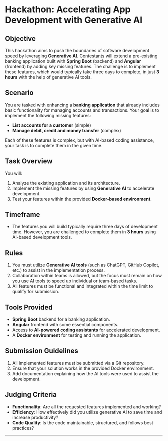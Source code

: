 # Hackathon: Accelerating App Development with Generative AI

## Objective
This hackathon aims to push the boundaries of software development speed by leveraging **Generative AI**. Contestants will extend a pre-existing banking application built with **Spring Boot** (backend) and **Angular** (frontend) by adding key missing features. The challenge is to implement these features, which would typically take three days to complete, in just **3 hours** with the help of generative AI tools.

## Scenario
You are tasked with enhancing a **banking application** that already includes basic functionality for managing accounts and transactions. Your goal is to implement the following missing features:

- **List accounts for a customer** (simple)
- **Manage debit, credit and money transfer** (complex)

Each of these features is complex, but with AI-based coding assistance, your task is to complete them in the given time.

## Task Overview
You will:
1. Analyze the existing application and its architecture.
2. Implement the missing features by using **Generative AI** to accelerate development.
3. Test your features within the provided **Docker-based environment**.

## Timeframe
- The features you will build typically require three days of development time. However, you are challenged to complete them in **3 hours** using AI-based development tools.

## Rules
1. You must utilize **Generative AI tools** (such as ChatGPT, GitHub Copilot, etc.) to assist in the implementation process.
2. Collaboration within teams is allowed, but the focus must remain on how you use AI tools to speed up individual or team-based tasks.
3. All features must be functional and integrated within the time limit to qualify for submission.

## Tools Provided
- **Spring Boot** backend for a banking application.
- **Angular** frontend with some essential components.
- Access to **AI-powered coding assistants** for accelerated development.
- A **Docker environment** for testing and running the application.

## Submission Guidelines
1. All implemented features must be submitted via a Git repository.
2. Ensure that your solution works in the provided Docker environment.
3. Add documentation explaining how the AI tools were used to assist the development.

## Judging Criteria
- **Functionality**: Are all the requested features implemented and working?
- **Efficiency**: How effectively did you utilize generative AI to save time and increase productivity?
- **Code Quality**: Is the code maintainable, structured, and follows best practices?

---